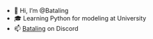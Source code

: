 - 👋 Hi, I’m @Bataling
- 🎓 Learning Python for modeling at University
- 📫 [Bataling](https://discord.com/users/467368485870239744) on Discord

<!---
Bata1ing/Bata1ing is a ✨ special ✨ repository because its `README.md` (this file) appears on your GitHub profile.
You can click the Preview link to take a look at your changes.
--->
